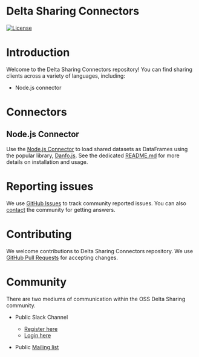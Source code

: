 # Delta Sharing Connectors

[![License](https://img.shields.io/badge/license-Apache%202-brightgreen.svg)](https://github.com/delta-incubator/delta-sharing-connectors/blob/master/LICENSE.txt)

# Introduction

Welcome to the Delta Sharing Connectors repository! You can find sharing clients across a variety of languages, including:

- Node.js connector

# Connectors

## Node.js Connector

Use the [Node.js Connector](nodejs/README.md) to load shared datasets as DataFrames using the popular library, [Danfo.js](https://danfo.jsdata.org/). See the dedicated [README.md](/nodejs/README.md) for more details on installation and usage.

# Reporting issues

We use [GitHub Issues](https://github.com/delta-io/delta-sharing-connectors/issues) to track community reported issues. You can also [contact](#community) the community for getting answers.

# Contributing

We welcome contributions to Delta Sharing Connectors repository. We use [GitHub Pull Requests](https://github.com/delta-io/delta-sharing-connectors/pulls) for accepting changes.

# Community

There are two mediums of communication within the OSS Delta Sharing community.

- Public Slack Channel
  - [Register here](https://go.delta.io/slack)
  - [Login here](https://delta-users.slack.com/)

- Public [Mailing list](https://groups.google.com/forum/#!forum/delta-users)
